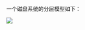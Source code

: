 一个磁盘系统的分层模型如下：

![](https://raw.githubusercontent.com/hsxhr-10/picture/master/%E7%A3%81%E7%9B%98%E5%88%86%E5%B1%82%E6%A8%A1%E5%9E%8B.png)
